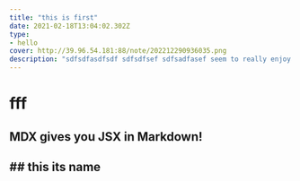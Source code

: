 ```yaml
---
title: "this is first"
date: 2021-02-18T13:04:02.302Z
type:
- hello
cover: http://39.96.54.181:88/note/202212290936035.png
description: "sdfsdfasdfsdf sdfsdfsef sdfsadfasef seem to really enjoy bananas!"
---
```


# fff
<h2>MDX gives you JSX in Markdown!<h2>
## this its name
